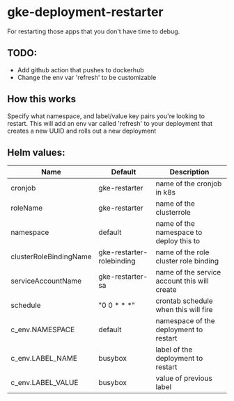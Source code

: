 # gke-deployment-restarter

For restarting those apps that you don't have time to debug. 

## TODO:
- Add github action that pushes to dockerhub
- Change the env var 'refresh' to be customizable


## How this works
Specify what namespace, and label/value key pairs you're looking to restart.
This will add an env var called 'refresh' to your deployment that creates a new UUID and rolls out a new deployment


## Helm values:

| Name                   | Default | Description |
|------------------------|---------|-------------|
| cronjob                |   gke-restarter      |   name of the cronjob in k8s          |
| roleName               |  gke-restarter       |   name of the clusterrole          |
| namespace              |  default       |  name of the namespace to deploy this to           |
| clusterRoleBindingName |   gke-restarter-rolebinding      |    name of the role cluster role binding         |
| serviceAccountName     |    gke-restarter-sa     |  name of the service account this will create           |
| schedule               |    "0 0 * * *"     |     crontab schedule when this will fire        |
| c_env.NAMESPACE        |  default       |  namespace of the deployment to restart           |
| c_env.LABEL_NAME       |  busybox       |  label of the deployment to restart           |
| c_env.LABEL_VALUE      |  busybox       |  value of previous label           |